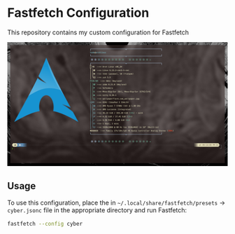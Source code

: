 # Fastfetch Configuration

This repository contains my custom configuration for Fastfetch

![Screenshot](screenshots/kitty-cyberconfig.png)

## Usage

To use this configuration, place the in `~/.local/share/fastfetch/presets` -> `cyber.jsonc` file in the appropriate directory and run Fastfetch:

```sh
fastfetch --config cyber
```
